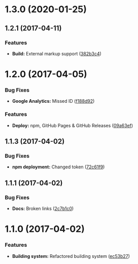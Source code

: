 <a name="1.3.0"></a>
# 1.3.0 (2020-01-25)



<a name="1.2.1"></a>
## 1.2.1 (2017-04-11)


### Features

* **Build:** External markup support ([382b3c4](https://github.com/martinmethod/stickme/commit/382b3c4))



<a name="1.2.0"></a>
# 1.2.0 (2017-04-05)


### Bug Fixes

* **Google Analytics:** Missed ID ([f188d92](https://github.com/martinmethod/stickme/commit/f188d92))


### Features

* **Deploy:** npm, GitHub Pages & GitHub Releases ([09a63ef](https://github.com/martinmethod/stickme/commit/09a63ef))



<a name="1.1.3"></a>
## 1.1.3 (2017-04-02)


### Bug Fixes

* **npm deployment:** Changed token ([72c61f9](https://github.com/martinmethod/stickme/commit/72c61f9))



<a name="1.1.1"></a>
## 1.1.1 (2017-04-02)


### Bug Fixes

* **Docs:** Broken links ([2c7b1c0](https://github.com/martinmethod/stickme/commit/2c7b1c0))



<a name="1.1.0"></a>
# 1.1.0 (2017-04-02)


### Features

* **Building system:** Refactored building system ([ec53b27](https://github.com/martinmethod/stickme/commit/ec53b27))



